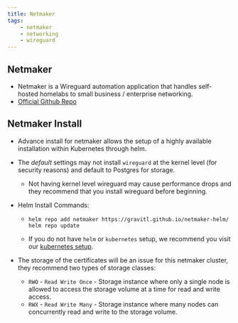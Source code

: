 ```yaml
---
title: Netmaker
tags:
    - netmaker
    - networking
    - wireguard
---
```


## Netmaker

- Netmaker is a Wireguard automation application that handles self-hosted homelabs to small business / enterprise networking.
- [Official Github Repo](https://github.com/gravitl/netmaker)

## Netmaker Install

- Advance install for netmaker allows the setup of a highly available installation within Kubernetes through helm.
- The *default* settings may not install `wireguard` at the kernel level (for security reasons) and default to Postgres for storage.
  - Not having kernel level wireguard may cause performance drops and they recommend that you install wireguard before beginning.
- Helm Install Commands:

  - ```shell
    helm repo add netmaker https://gravitl.github.io/netmaker-helm/
    helm repo update
    ```
  
  - If you do not have `helm` or `kubernetes` setup, we recommend you visit our [kubernetes setup](https://kbve.com/application/k8s).
- The storage of the certificates will be an issue for this netmaker cluster, they recommend two types of storage classes:
  - `RWO` - `Read Write Once` - Storage instance where only a single node is allowed to access the storage volume at a time for read and write access.
  - `RWX` - `Read Write Many` - Storage instance where many nodes can concurrently read and write to the storage volume.
